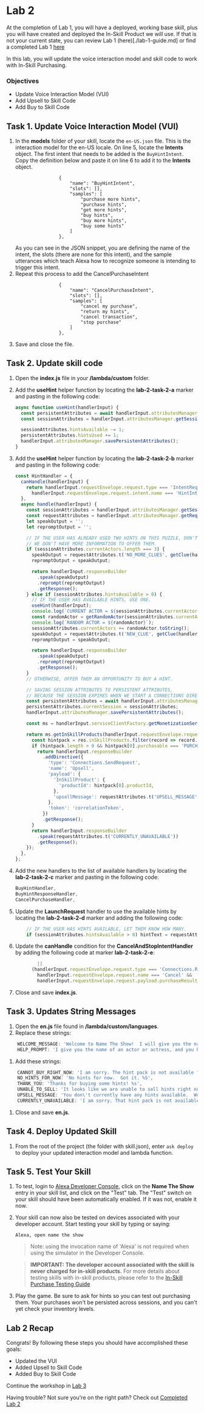 # Lab 2

At the completion of Lab 1, you will have a deployed, working base skill, plus you will have created and deployed the In-Skill Product we will use.  If that is not your current state, you can review Lab 1 (here)[./lab-1-guide.md] or find a completed Lab 1 [here](./2%20-%20Lab%201%20Completed/)

In this lab, you will update the voice interaction model and skill code to work with In-Skill Purchasing.

### Objectives
* Update Voice Interaction Model (VUI)
* Add Upsell to Skill Code
* Add Buy to Skill Code

## Task 1. Update Voice Interaction Model (VUI)

1. In the **models** folder of your skill, locate the `en-US.json` file.  This is the interaction model for the en-US locale.  On line 5, locate the **Intents** object.  The first intent that needs to be added is the `BuyHintIntent`.  Copy the definition below and paste it on line 6 to add it to the **Intents** object.
    ```
                    {
                        "name": "BuyHintIntent",
                        "slots": [],
                        "samples": [
                            "purchase more hints",
                            "purchase hints",
                            "get more hints",
                            "buy hints",
                            "buy more hints",
                            "buy some hints"
                        ]
                    },
    ```
    As you can see in the JSON snippet, you are defining the name of the intent, the slots (there are none for this intent), and the sample utterances which teach Alexa how to recognize someone is intending to trigger this intent.
1. Repeat this process to add the CancelPurchaseIntent
    ```
                    {
                        "name": "CancelPurchaseIntent",
                        "slots": [],
                        "samples": [
                            "cancel my purchase",
                            "return my hints",
                            "cancel transaction",
                            "stop purchase"
                        ]
                    },
    ```
1. Save and close the file.

## Task 2. Update skill code

1. Open the **index.js** file in your **/lambda/custom** folder.
1. Add the **useHint** helper function by locating the **lab-2-task-2-a** marker and pasting in the following code:
    ```javascript
    async function useHint(handlerInput) {
      const persistentAttributes = await handlerInput.attributesManager.getPersistentAttributes();
      const sessionAttributes = handlerInput.attributesManager.getSessionAttributes();

      sessionAttributes.hintsAvailable -= 1;
      persistentAttributes.hintsUsed += 1;
      handlerInput.attributesManager.savePersistentAttributes();
    }
    ```
1. Add the **useHint** helper function by locating the **lab-2-task-2-b** marker and pasting in the following code:
    ```javascript
    const HintHandler = {
      canHandle(handlerInput) {
        return handlerInput.requestEnvelope.request.type === 'IntentRequest' &&
          handlerInput.requestEnvelope.request.intent.name === 'HintIntent';
      },
      async handle(handlerInput) {
        const sessionAttributes = handlerInput.attributesManager.getSessionAttributes();
        const requestAttributes = handlerInput.attributesManager.getRequestAttributes();
        let speakOutput = '';
        let repromptOutput = '';

        // IF THE USER HAS ALREADY USED TWO HINTS ON THIS PUZZLE, DON'T LET THEM USE ANOTHER.
        // WE DON'T HAVE MORE INFORMATION TO OFFER THEM.
        if (sessionAttributes.currentActors.length === 3) {
          speakOutput = requestAttributes.t('NO_MORE_CLUES', getClue(handlerInput));
          repromptOutput = speakOutput;

          return handlerInput.responseBuilder
            .speak(speakOutput)
            .reprompt(repromptOutput)
            .getResponse();
        } else if (sessionAttributes.hintsAvailable > 0) {
          // IF THE USER HAS AVAILABLE HINTS, USE ONE.
          useHint(handlerInput);
          console.log(`CURRENT ACTOR = ${sessionAttributes.currentActors}`);
          const randomActor = getRandomActor(sessionAttributes.currentActors);
          console.log(`RANDOM ACTOR = ${randomActor}`);
          sessionAttributes.currentActors += randomActor.toString();
          speakOutput = requestAttributes.t('NEW_CLUE', getClue(handlerInput));
          repromptOutput = speakOutput;

          return handlerInput.responseBuilder
            .speak(speakOutput)
            .reprompt(repromptOutput)
            .getResponse();
        }
        // OTHERWISE, OFFER THEM AN OPPORTUNITY TO BUY A HINT.

        // SAVING SESSION ATTRIBUTES TO PERSISTENT ATTRIBUTES,
        // BECAUSE THE SESSION EXPIRES WHEN WE START A CONNECTIONS DIRECTIVE.
        const persistentAttributes = await handlerInput.attributesManager.getPersistentAttributes();
        persistentAttributes.currentSession = sessionAttributes;
        handlerInput.attributesManager.savePersistentAttributes();

        const ms = handlerInput.serviceClientFactory.getMonetizationServiceClient();

        return ms.getInSkillProducts(handlerInput.requestEnvelope.request.locale).then((res) => {
          const hintpack = res.inSkillProducts.filter(record => record.referenceName === 'Five_Hint_Pack');
          if (hintpack.length > 0 && hintpack[0].purchasable === 'PURCHASABLE') {
            return handlerInput.responseBuilder
              .addDirective({
                'type': 'Connections.SendRequest',
                'name': 'Upsell',
                'payload': {
                  'InSkillProduct': {
                    'productId': hintpack[0].productId,
                  },
                  'upsellMessage': requestAttributes.t('UPSELL_MESSAGE'),
                },
                'token': 'correlationToken',
              })
              .getResponse();
          }
          return handlerInput.responseBuilder
            .speak(requestAttributes.t('CURRENTLY_UNAVAILABLE'))
            .getResponse();
        });
      },
    };
    ```

1. Add the new handlers to the list of available handlers by locating the **lab-2-task-2-c** marker and pasting in the following code:
    ```javascript
    BuyHintHandler,
    BuyHintResponseHandler,
    CancelPurchaseHandler,
    ```

1. Update the **LaunchRequest** handler to use the available hints by locating the **lab-2-task-2-d** marker and adding the following code:
    ```javascript
        // IF THE USER HAS HINTS AVAILABLE, LET THEM KNOW HOW MANY.
        if (sessionAttributes.hintsAvailable > 0) hintText = requestAttributes.t('HINTS_AVAILABLE', sessionAttributes.hintsAvailable);
    ```

1. Update the **canHandle** condition for the **CancelAndStopIntentHandler** by adding the following code at marker **lab-2-task-2-e**:
    ```javascript
            ||
          (handlerInput.requestEnvelope.request.type === 'Connections.Response' &&
            handlerInput.requestEnvelope.request.name === 'Cancel' &&
            handlerInput.requestEnvelope.request.payload.purchaseResult === 'ACCEPTED')
    ```
1. Close and save **index.js**.

## Task 3. Updates String Messages

1. Open the **en.js** file found in **/lambda/custom/languages**.
1. Replace these strings:
```javascript
    WELCOME_MESSAGE: 'Welcome to Name The Show!  I will give you the name of an actor or actress, and you have to tell me what television show I am thinking of. If you can\'t figure one out, you can purchase hints, and I\'ll give you the name of another actor from the same show. %s Ready for your first question?',
    HELP_PROMPT: 'I give you the name of an actor or actress, and you have to tell me what television show I am thinking of.  You can buy hints if you need the name of a second or third actor...just ask!  Are you ready for a question?',
```

1. Add these strings:
```javascript
    CANNOT_BUY_RIGHT_NOW: 'I am sorry. The hint pack is not available for purchase at this time.',
    NO_HINTS_FOR_NOW: 'No hints for now.  Got it. %S',
    THANK_YOU: 'Thanks for buying some hints! %s',
    UNABLE_TO_SELL: 'It looks like we are unable to sell hints right now.  Sorry.  Maybe you\'ll get it this time anyways. %s',
    UPSELL_MESSAGE: 'You don\'t currently have any hints available.  Would you like to know more about the five hint pack?',
    CURRENTLY_UNAVAILABLE: 'I am sorry. That hint pack is not available for purchase at this time.',
```
1. Close and save **en.js**.

## Task 4. Deploy Updated Skill

1. From the root of the project (the folder with skill.json), enter `ask deploy` to deploy your updated interaction model and lambda function.

## Task 5. Test Your Skill

1. To test, login to [Alexa Developer Console](https://developer.amazon.com/alexa/console/ask), click on the **Name The Show** entry in your skill list, and click on the "Test" tab.  The "Test" switch on your skill should have been automatically enabled.  If it was not, enable it now.
1. Your skill can now also be tested on devices associated with your developer account. Start testing your skill by typing or saying:
	```text
	Alexa, open name the show
	```
    > Note: using the invocation name of 'Alexa' is not required when using the simulator in the Developer Console.

    > **IMPORTANT: The developer account associated with the skill is never charged for in-skill products.**  For more details about testing skills with in-skill products, please refer to the [In-Skill Purchase Testing Guide](https://developer.amazon.com/docs/in-skill-purchase/isp-test-guide.html)
1. Play the game.  Be sure to ask for hints so you can test out purchasing them.  Your purchases won't be persisted across sessions, and you can't yet check your inventory levels.

## Lab 2 Recap

Congrats!  By following these steps you should have accomplished these goals:
* Updated the VUI
* Added Upsell to Skill Code
* Added Buy to Skill Code

Continue the workshop in [Lab 3](./lab-3-guide.md)

Having trouble?  Not sure you're on the right path? Check out [Completed Lab 2](./4%20-%20Lab%202%20Completed/)

